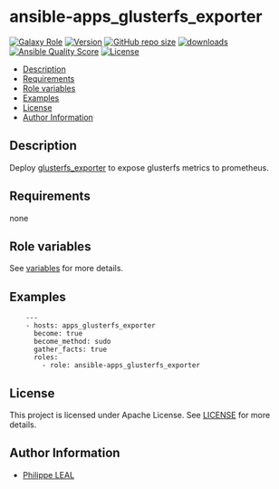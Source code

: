 # ansible-apps_glusterfs_exporter

[![Galaxy Role](https://img.shields.io/badge/galaxy-apps_glusterfs_exporter-purple?style=flat)](https://galaxy.ansible.com/lotusnoir/apps_glusterfs_exporter)
[![Version](https://img.shields.io/github/release/lotusnoir/ansible-apps_glusterfs_exporter.svg)](https://github.com/lotusnoir/ansible-apps_glusterfs_exporter/releases/latest)
[![GitHub repo size](https://img.shields.io/github/repo-size/lotusnoir/ansible-apps_glusterfs_exporter?color=orange&style=flat)](https://galaxy.ansible.com/lotusnoir/apps_glusterfs_exporter)
[![downloads](https://img.shields.io/ansible/role/d/56083)](https://galaxy.ansible.com/lotusnoir/apps_glusterfs_exporter)
[![Ansible Quality Score](https://img.shields.io/ansible/quality/56083)](https://galaxy.ansible.com/lotusnoir/apps_glusterfs_exporter)
[![License](https://img.shields.io/badge/license-Apache--2.0-brightgreen?style=flat)](https://opensource.org/licenses/Apache-2.0)

<!-- START doctoc generated TOC please keep comment here to allow auto update -->
<!-- DON'T EDIT THIS SECTION, INSTEAD RE-RUN doctoc TO UPDATE -->

- [Description](#description)
- [Requirements](#requirements)
- [Role variables](#role-variables)
- [Examples](#examples)
- [License](#license)
- [Author Information](#author-information)

<!-- END doctoc generated TOC please keep comment here to allow auto update -->

## Description

Deploy [glusterfs_exporter](https://github.com/gluster/gluster-prometheus) to expose glusterfs metrics to prometheus.
## Requirements

none

## Role variables

See [variables](/defaults/main.yml) for more details.

## Examples

        ---
        - hosts: apps_glusterfs_exporter
          become: true
          become_method: sudo
          gather_facts: true
          roles:
            - role: ansible-apps_glusterfs_exporter


## License

This project is licensed under Apache License. See [LICENSE](/LICENSE) for more details.

## Author Information

- [Philippe LEAL](https://github.com/lotusnoir)
